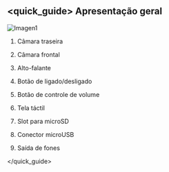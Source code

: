## <quick_guide> Apresentação geral

![Imagen1](http://static.energysistem.com/images/manuals/42238/55d31624c5499.jpg)

1. Câmara traseira

2. Câmara frontal

3. Alto-falante

4. Botão de ligado/desligado

5. Botão de controle de volume

6. Tela táctil

7. Slot para microSD

8. Conector microUSB

9. Saída de fones

</quick_guide>
